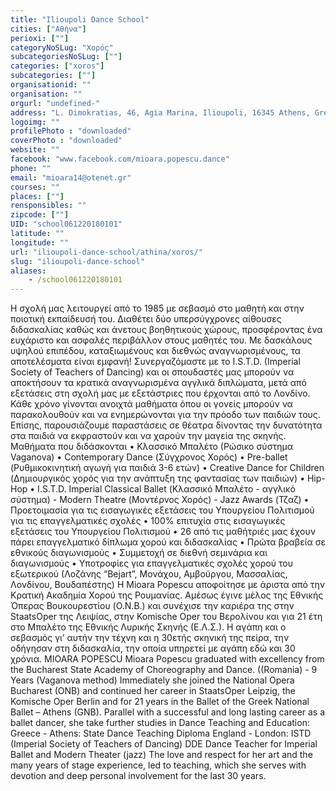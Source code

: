 ```yaml
---
title: "Ilioupoli Dance School"
cities: ["Αθήνα"]
perioxi: [""]
categoryNoSLug: "Χορός"
subcategoriesNoSLug: [""]
categories: ["xoros"]
subcategories: [""]
organisationid: ""
organisation: ""
orgurl: "undefined-"
address: "L. Dimokratias, 46, Agia Marina, Ilioupoli, 16345 Athens, Greece"
logoimg: ""
profilePhoto : "downloaded"
coverPhoto : "downloaded"
website: ""
facebook: "www.facebook.com/mioara.popescu.dance"
phone: ""
email: "mioara14@otenet.gr"
courses: ""
places: [""]
rensponsibles: ""
zipcode: [""]
UID: "school061220180101"
latitude: ""
longitude: ""
url: "ilioupoli-dance-school/athina/xoros/"
slug: "ilioupoli-dance-school"
aliases:
    - /school061220180101
---
```





Η σχολή μας λειτουργεί από το 1985 με σεβασμό στο μαθητή και στην ποιοτική εκπαίδευσή του. Διαθέτει δύο υπερσύγχρονες αίθουσες διδασκαλίας καθώς και άνετους βοηθητικούς χώρους, προσφέροντας ένα ευχάριστο και ασφαλές περιβάλλον στους μαθητές του. Με δασκάλους υψηλού επιπέδου, καταξιωμένους και διεθνώς αναγνωρισμένους, τα αποτελέσματα είναι εμφανή! Συνεργαζόμαστε με το I.S.T.D. (Imperial Society of Teachers of Dancing) και οι σπουδαστές μας μπορούν να αποκτήσουν τα κρατικά αναγνωρισμένα αγγλικά διπλώματα, μετά από εξετάσεις στη σχολή μας με εξετάστριες που έρχονται από το Λονδίνο. Κάθε χρόνο γίνονται ανοιχτά μαθήματα όπου οι γονείς μπορούν να παρακολουθούν και να ενημερώνονται για την πρόοδο των παιδιών τους. Επίσης, παρουσιάζουμε παραστάσεις σε θέατρα δίνοντας την δυνατότητα στα παιδιά να εκφραστούν και να χαρούν την μαγεία της σκηνής. Μαθήματα που διδάσκονται • Κλασσικό Μπαλέτο (Ρώσικο σύστημα Vaganova) • Contemporary Dance (Σύγχρονος Χορός) • Pre-ballet (Ρυθμικοκινητική αγωγή για παιδιά 3-6 ετών) • Creative Dance for Children (Δημιουργικός χορός για την ανάπτυξη της φαντασίας των παιδιών) • Hip-Hop • I.S.T.D. Imperial Classical Ballet (Κλασσικό Μπαλέτο - αγγλικό σύστημα) - Modern Theatre (Μοντέρνος Χορός) - Jazz Awards (Τζαζ) • Προετοιμασία για τις εισαγωγικές εξετάσεις του Υπουργείου Πολιτισμού για τις επαγγελματικές σχολές • 100% επιτυχία στις εισαγωγικές εξετάσεις του Υπουργείου Πολιτισμού • 26 από τις μαθήτριές μας έχουν πάρει επαγγελματικό δίπλωμα χορού και διδασκαλίας • Πρώτα βραβεία σε εθνικούς διαγωνισμούς • Συμμετοχή σε διεθνή σεμινάρια και διαγωνισμούς • Υποτροφίες για επαγγελματικές σχολές χορού του εξωτερικού (Λοζάνης “Bejart”, Μονάχου, Αμβούργου, Μασσαλίας, Λονδίνου, Βουδαπέστης) Η Mioara Popescu αποφοίτησε με άριστα από την Κρατική Ακαδημία Χορού της Ρουμανίας. Αμέσως έγινε μέλος της Εθνικής Όπερας Βουκουρεστίου (O.N.B.) και συνέχισε την καριέρα της στην StaatsOper της Λειψίας, στην Komische Oper του Βερολίνου και για 21 έτη στο Μπαλέτο της Εθνικής Λυρικής Σκηνής (Ε.Λ.Σ.). Η αγάπη και ο σεβασμός γι’ αυτήν την τέχνη και η 30ετής σκηνική της πείρα, την οδήγησαν στη διδασκαλία, την οποία υπηρετεί με αγάπη εδώ και 30 χρόνια. MIOARA POPESCU Mioara Popescu graduated with excellency from the Bucharest State Academy of Choreography and Dance. ((Romania) - 9 Years (Vaganova method) Immediately she joined the National Opera Bucharest (ONB) and continued her career in StaatsOper Leipzig, the Komische Oper Berlin and for 21 years in the Ballet of the Greek National Ballet – Athens (GNB). Parallel with a successful and long lasting career as a ballet dancer, she take further studies in Dance Teaching and Education: Greece - Athens: State Dance Teaching Diploma England - London: ISTD (Imperial Society of Teachers of Dancing) DDE Dance Teacher for Imperial Ballet and Modern Theater (jazz) The love and respect for her art and the many years of stage experience, led to teaching, which she serves with devotion and deep personal involvement for the last 30 years.